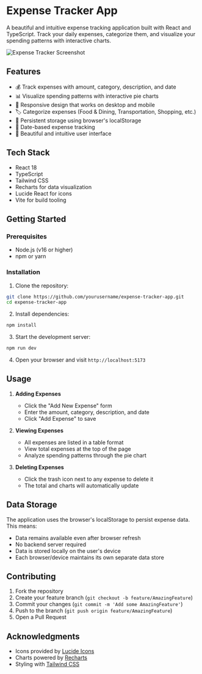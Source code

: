 # Expense Tracker App

A beautiful and intuitive expense tracking application built with React and TypeScript. Track your daily expenses, categorize them, and visualize your spending patterns with interactive charts.

![Expense Tracker Screenshot](https://images.unsplash.com/photo-1554224155-6726b3ff858f?auto=format&fit=crop&q=80)

## Features

- 💰 Track expenses with amount, category, description, and date
- 📊 Visualize spending patterns with interactive pie charts
- 📱 Responsive design that works on desktop and mobile
- 🏷️ Categorize expenses (Food & Dining, Transportation, Shopping, etc.)
- 💾 Persistent storage using browser's localStorage
- 📅 Date-based expense tracking
- 💫 Beautiful and intuitive user interface

## Tech Stack

- React 18
- TypeScript
- Tailwind CSS
- Recharts for data visualization
- Lucide React for icons
- Vite for build tooling

## Getting Started

### Prerequisites

- Node.js (v16 or higher)
- npm or yarn

### Installation

1. Clone the repository:
```bash
git clone https://github.com/yourusername/expense-tracker-app.git
cd expense-tracker-app
```

2. Install dependencies:
```bash
npm install
```

3. Start the development server:
```bash
npm run dev
```

4. Open your browser and visit `http://localhost:5173`

## Usage

1. **Adding Expenses**
   - Click the "Add New Expense" form
   - Enter the amount, category, description, and date
   - Click "Add Expense" to save

2. **Viewing Expenses**
   - All expenses are listed in a table format
   - View total expenses at the top of the page
   - Analyze spending patterns through the pie chart

3. **Deleting Expenses**
   - Click the trash icon next to any expense to delete it
   - The total and charts will automatically update

## Data Storage

The application uses the browser's localStorage to persist expense data. This means:
- Data remains available even after browser refresh
- No backend server required
- Data is stored locally on the user's device
- Each browser/device maintains its own separate data store

## Contributing

1. Fork the repository
2. Create your feature branch (`git checkout -b feature/AmazingFeature`)
3. Commit your changes (`git commit -m 'Add some AmazingFeature'`)
4. Push to the branch (`git push origin feature/AmazingFeature`)
5. Open a Pull Request


## Acknowledgments

- Icons provided by [Lucide Icons](https://lucide.dev)
- Charts powered by [Recharts](https://recharts.org)
- Styling with [Tailwind CSS](https://tailwindcss.com)
